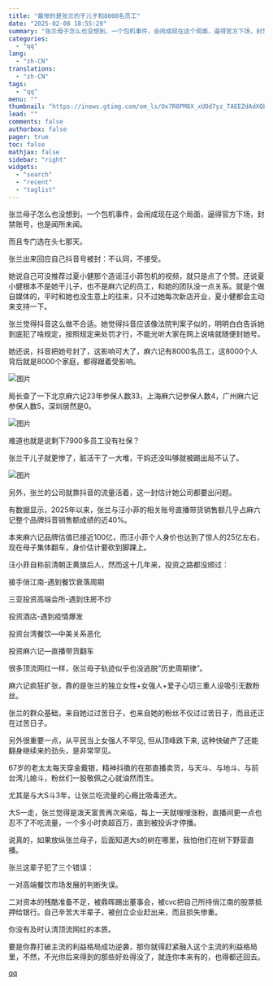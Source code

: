 ```yaml
---
title: "最惨的是张兰的干儿子和8000名员工"
date: "2025-02-08 18:55:29"
summary: "张兰母子怎么也没想到，一个包机事件，会闹成现在这个局面，逼得官方下场，封禁账号，也是闻所未闻。而且专..."
categories:
  - "qq"
lang:
  - "zh-CN"
translations:
  - "zh-CN"
tags:
  - "qq"
menu: ""
thumbnail: "https://inews.gtimg.com/om_ls/Ox7R0PM8X_xUOd7yz_TAEEZdAdXQbgoRj2f2szzPvhl1oAA_640360/0"
lead: ""
comments: false
authorbox: false
pager: true
toc: false
mathjax: false
sidebar: "right"
widgets:
  - "search"
  - "recent"
  - "taglist"
---
```


张兰母子怎么也没想到，一个包机事件，会闹成现在这个局面，逼得官方下场，封禁账号，也是闻所未闻。

而且专门选在头七那天。

张兰出来回应自己抖音号被封：不认同，不接受。

她说自己可没推荐过夏小健那个造谣汪小菲包机的视频，就只是点了个赞。还说夏小健根本不是她干儿子，也不是麻六记的员工，和她的团队没一点关系。就是个做自媒体的，平时和她也没生意上的往来，只不过她每次新店开业，夏小健都会主动来支持一下。 

张兰觉得抖音这么做不合适。她觉得抖音应该像法院判案子似的，明明白白告诉她到底犯了啥规定，按照规定来处罚才行，不能光听大家在网上说啥就随便封她号。

她还说，抖音把她号封了，这影响可大了，麻六记有8000名员工，这8000个人背后就是8000个家庭，都得跟着受影响。

![图片](https://inews.gtimg.com/news_bt/O6wfgEh2BhFP7QWbsYeMVxlHz0JN5MskaXtUxPcbn1zNMAA/641)

局长查了一下北京麻六记23年参保人数33，上海麻六记参保人数4，广州麻六记参保人数5，深圳居然是0。

![图片](https://inews.gtimg.com/news_bt/Ok0HvMCBMTaQi7oPIDeFhvbsz5Wa3_OVpFgtUtHJJSiAwAA/641)

难道也就是说剩下7900多员工没有社保？

张兰干儿子就更惨了，脏活干了一大堆，干妈还没叫够就被踢出局不认了。

![图片](https://inews.gtimg.com/news_bt/O8uTYYijXZfCLHSgzlPDiQ9xHTo-puiRbaCXjZ0gXFahwAA/1000)

另外，张兰的公司就靠抖音的流量活着，这一封估计她公司都要出问题。

有数据显示，2025年以来，张兰与汪小菲的相关账号直播带货销售额几乎占麻六记整个品牌抖音销售额成绩的近40%。

本来麻六记品牌估值已接近100亿，而汪小菲个人身价也达到了惊人的25亿左右，现在母子集体翻车，身价估计要砍到脚踝上。

汪小菲自称前清朝正黄旗后人，然而这十几年来，投资之路都没顺过：

接手俏江南-遇到餐饮衰落周期

三亚投资高端会所-遇到住房不炒

投资酒店-遇到疫情爆发

投资台湾餐饮—中美关系恶化

投资麻六记—直播带货翻车

很多顶流网红一样，张兰母子轨迹似乎也没逃脱“历史周期律”。

麻六记疯狂扩张，靠的是张兰的独立女性+女强人+爱子心切三重人设吸引无数粉丝。

张兰的群众基础，来自她过过苦日子，也来自她的粉丝不仅过过苦日子，而且还正在过苦日子。

另外很重要一点，从平民当上女强人不罕见, 但从顶峰跌下来, 这种快破产了还能翻身继续来的劲头，是非常罕见。

67岁的老太太每天穿金戴银，精神抖擞的在那直播卖货，与天斗、与地斗、与前台湾儿媳斗，粉丝们一股敬佩之心就油然而生。

尤其是与大S斗3年，让张兰吃流量的心瘾比吸毒还大。

大S一走，张兰觉得是泼天富贵再次来临，每上一天就嗖嗖涨粉，直播间更一点也忍不了不吃流量，一个多小时卖超百万，直到被投诉才停播。

说真的，如果放纵张兰母子，后面知道大s的树在哪里，我怕他们在树下野营直播。

张兰这辈子犯了三个错误：

一对高端餐饮市场发展的判断失误。

二对资本的残酷准备不足，被鼎晖踢出董事会，被cvc把自己所持俏江南的股票抵押给银行。自己辛苦大半辈子，被创立企业赶出来，而且损失惨重。

你没有及时认清顶流网红的本质。

要是你靠打破主流的利益格局成功逆袭，那你就得赶紧融入这个主流的利益格局里，不然，不光你后来得到的那些好处得没了，就连你本来有的，也得都还回去。

[qq](https://new.qq.com/rain/a/20250208A07FK700)
